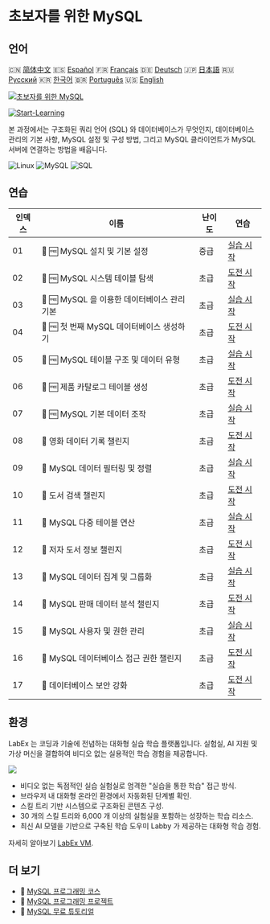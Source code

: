 # 초보자를 위한 MySQL

## 언어

🇨🇳 [简体中文](README_zh.md) 🇪🇸 [Español](README_es.md) 🇫🇷 [Français](README_fr.md) 🇩🇪 [Deutsch](README_de.md) 🇯🇵 [日本語](README_ja.md) 🇷🇺 [Русский](README_ru.md) 🇰🇷 [한국어](README_ko.md) 🇧🇷 [Português](README_pt.md) 🇺🇸 [English](README.md) 

[![초보자를 위한 MySQL](https://cover-creator.labex.io/mysql-for-beginners.png?lang=ko)](https://labex.io/ko/courses/mysql-for-beginners)

[![Start-Learning](https://img.shields.io/badge/Start-Learning-whitesmoke?style=for-the-badge)](https://labex.io/ko/courses/mysql-for-beginners)

본 과정에서는 구조화된 쿼리 언어 (SQL) 와 데이터베이스가 무엇인지, 데이터베이스 관리의 기본 사항, MySQL 설정 및 구성 방법, 그리고 MySQL 클라이언트가 MySQL 서버에 연결하는 방법을 배웁니다.

![Linux](https://img.shields.io/badge/Linux-whitesmoke?style=for-the-badge&logo=linux)
![MySQL](https://img.shields.io/badge/MySQL-whitesmoke?style=for-the-badge&logo=mysql)
![SQL](https://img.shields.io/badge/SQL-whitesmoke?style=for-the-badge&logo=sql)


## 연습

|   인덱스 | 이름                                         | 난이도   | 연습                                                                                                                             |
|----------|----------------------------------------------|----------|----------------------------------------------------------------------------------------------------------------------------------|
|       01 | 📖 🆓 MySQL 설치 및 기본 설정                | 중급     | <a target='_blank' href='https://labex.io/ko/tutorials/mysql-installation-and-basic-configuration-of-mysql-418415'>실습 시작</a> |
|       02 | 🎯 🆓 MySQL 시스템 테이블 탐색               | 초급     | <a target='_blank' href='https://labex.io/ko/tutorials/mysql-explore-mysql-system-tables-391702'>도전 시작</a>                   |
|       03 | 📖 🆓 MySQL 을 이용한 데이터베이스 관리 기본 | 초급     | <a target='_blank' href='https://labex.io/ko/tutorials/mysql-database-management-fundamentals-with-mysql-418414'>실습 시작</a>   |
|       04 | 🎯 🆓 첫 번째 MySQL 데이터베이스 생성하기    | 초급     | <a target='_blank' href='https://labex.io/ko/tutorials/mysql-create-your-first-mysql-database-418265'>도전 시작</a>              |
|       05 | 📖 🆓 MySQL 테이블 구조 및 데이터 유형       | 초급     | <a target='_blank' href='https://labex.io/ko/tutorials/mysql-mysql-table-structure-and-data-types-418307'>실습 시작</a>          |
|       06 | 🎯 🆓 제품 카탈로그 테이블 생성              | 초급     | <a target='_blank' href='https://labex.io/ko/tutorials/mysql-create-a-product-catalog-table-418298'>도전 시작</a>                |
|       07 | 📖 🆓 MySQL 기본 데이터 조작                 | 초급     | <a target='_blank' href='https://labex.io/ko/tutorials/sql-mysql-basic-data-manipulation-418303'>실습 시작</a>                   |
|       08 | 🎯  영화 데이터 기록 챌린지                  | 초급     | <a target='_blank' href='https://labex.io/ko/tutorials/mysql-record-movie-data-challenge-418302'>도전 시작</a>                   |
|       09 | 📖  MySQL 데이터 필터링 및 정렬              | 초급     | <a target='_blank' href='https://labex.io/ko/tutorials/mysql-mysql-data-filtering-and-sorting-418305'>실습 시작</a>              |
|       10 | 🎯  도서 검색 챌린지                         | 초급     | <a target='_blank' href='https://labex.io/ko/tutorials/mysql-book-search-challenge-418297'>도전 시작</a>                         |
|       11 | 📖  MySQL 다중 테이블 연산                   | 초급     | <a target='_blank' href='https://labex.io/ko/tutorials/mysql-mysql-multi-table-operations-418306'>실습 시작</a>                  |
|       12 | 🎯  저자 도서 정보 챌린지                    | 초급     | <a target='_blank' href='https://labex.io/ko/tutorials/mysql-author-book-information-challenge-418296'>도전 시작</a>             |
|       13 | 📖  MySQL 데이터 집계 및 그룹화              | 초급     | <a target='_blank' href='https://labex.io/ko/tutorials/mysql-mysql-data-aggregation-and-grouping-418304'>실습 시작</a>           |
|       14 | 🎯  MySQL 판매 데이터 분석 챌린지            | 초급     | <a target='_blank' href='https://labex.io/ko/tutorials/mysql-mysql-sales-data-analysis-challenge-418301'>도전 시작</a>           |
|       15 | 📖  MySQL 사용자 및 권한 관리                | 초급     | <a target='_blank' href='https://labex.io/ko/tutorials/mysql-mysql-user-and-privileges-management-418308'>실습 시작</a>          |
|       16 | 🎯  MySQL 데이터베이스 접근 권한 챌린지      | 초급     | <a target='_blank' href='https://labex.io/ko/tutorials/mysql-mysql-database-access-challenge-418300'>도전 시작</a>               |
|       17 | 🎯  데이터베이스 보안 강화                   | 초급     | <a target='_blank' href='https://labex.io/ko/tutorials/mysql-make-database-more-secure-391535'>도전 시작</a>                     |

## 환경

LabEx 는 코딩과 기술에 전념하는 대화형 실습 학습 플랫폼입니다. 실험실, AI 지원 및 가상 머신을 결합하여 비디오 없는 실용적인 학습 경험을 제공합니다.

![](https://tutorial-screenshot.getvm.io/images/vm-1725247253.png)

- 비디오 없는 독점적인 실습 실험실로 엄격한 "실습을 통한 학습" 접근 방식.
- 브라우저 내 대화형 온라인 환경에서 자동화된 단계별 확인.
- 스킬 트리 기반 시스템으로 구조화된 콘텐츠 구성.
- 30 개의 스킬 트리와 6,000 개 이상의 실험실을 포함하는 성장하는 학습 리소스.
- 최신 AI 모델을 기반으로 구축된 학습 도우미 Labby 가 제공하는 대화형 학습 경험.

자세히 알아보기 [LabEx VM](https://support.labex.io/using-labex/virtual-machine).

## 더 보기

- 🔗 [MySQL 프로그래밍 코스](https://github.com/labex-labs/awesome-programming-courses)
- 🔗 [MySQL 프로그래밍 프로젝트](https://github.com/labex-labs/awesome-programming-projects)
- 🔗 [MySQL 무료 튜토리얼](https://github.com/labex-labs/mysql-free-tutorials)

